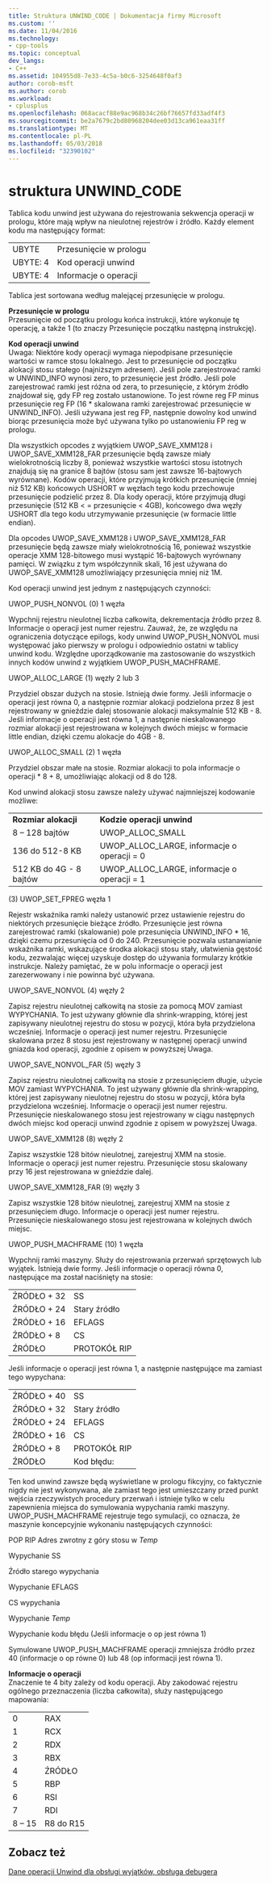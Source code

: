 ```yaml
---
title: Struktura UNWIND_CODE | Dokumentacja firmy Microsoft
ms.custom: ''
ms.date: 11/04/2016
ms.technology:
- cpp-tools
ms.topic: conceptual
dev_langs:
- C++
ms.assetid: 104955d8-7e33-4c5a-b0c6-3254648f0af3
author: corob-msft
ms.author: corob
ms.workload:
- cplusplus
ms.openlocfilehash: 068acacf88e9ac968b34c26bf76657fd33adf4f3
ms.sourcegitcommit: be2a7679c2bd80968204dee03d13ca961eaa31ff
ms.translationtype: MT
ms.contentlocale: pl-PL
ms.lasthandoff: 05/03/2018
ms.locfileid: "32390102"
---
```

# <a name="struct-unwindcode"></a>struktura UNWIND_CODE
Tablica kodu unwind jest używana do rejestrowania sekwencja operacji w prologu, które mają wpływ na nieulotnej rejestrów i źródło. Każdy element kodu ma następujący format:  
  
|||  
|-|-|  
|UBYTE|Przesunięcie w prologu|  
|UBYTE: 4|Kod operacji unwind|  
|UBYTE: 4|Informacje o operacji|  
  
 Tablica jest sortowana według malejącej przesunięcie w prologu.  
  
 **Przesunięcie w prologu**  
 Przesunięcie od początku prologu końca instrukcji, które wykonuje tę operację, a także 1 (to znaczy Przesunięcie początku następną instrukcję).  
  
 **Kod operacji unwind**  
 Uwaga: Niektóre kody operacji wymaga niepodpisane przesunięcie wartości w ramce stosu lokalnego. Jest to przesunięcie od początku alokacji stosu stałego (najniższym adresem). Jeśli pole zarejestrować ramki w UNWIND_INFO wynosi zero, to przesunięcie jest źródło. Jeśli pole zarejestrować ramki jest różna od zera, to przesunięcie, z którym źródło znajdował się, gdy FP reg zostało ustanowione. To jest równe reg FP minus przesunięcie reg FP (16 * skalowana ramki zarejestrować przesunięcie w UNWIND_INFO). Jeśli używana jest reg FP, następnie dowolny kod unwind biorąc przesunięcia może być używana tylko po ustanowieniu FP reg w prologu.  
  
 Dla wszystkich opcodes z wyjątkiem UWOP_SAVE_XMM128 i UWOP_SAVE_XMM128_FAR przesunięcie będą zawsze miały wielokrotnością liczby 8, ponieważ wszystkie wartości stosu istotnych znajdują się na granice 8 bajtów (stosu sam jest zawsze 16-bajtowych wyrównane). Kodów operacji, które przyjmują krótkich przesunięcie (mniej niż 512 KB) końcowych USHORT w węzłach tego kodu przechowuje przesunięcie podzielić przez 8. Dla kody operacji, które przyjmują długi przesunięcie (512 KB < = przesunięcie < 4GB), końcowego dwa węzły USHORT dla tego kodu utrzymywanie przesunięcie (w formacie little endian).  
  
 Dla opcodes UWOP_SAVE_XMM128 i UWOP_SAVE_XMM128_FAR przesunięcie będą zawsze miały wielokrotnością 16, ponieważ wszystkie operacje XMM 128-bitowego musi wystąpić 16-bajtowych wyrównany pamięci. W związku z tym współczynnik skali, 16 jest używana do UWOP_SAVE_XMM128 umożliwiający przesunięcia mniej niż 1M.  
  
 Kod operacji unwind jest jednym z następujących czynności:  
  
 UWOP_PUSH_NONVOL (0) 1 węzła  
  
 Wypchnij rejestru nieulotnej liczba całkowita, dekrementacja źródło przez 8. Informacje o operacji jest numer rejestru. Zauważ, że, ze względu na ograniczenia dotyczące epilogs, kody unwind UWOP_PUSH_NONVOL musi występować jako pierwszy w prologu i odpowiednio ostatni w tablicy unwind kodu. Względne uporządkowanie ma zastosowanie do wszystkich innych kodów unwind z wyjątkiem UWOP_PUSH_MACHFRAME.  
  
 UWOP_ALLOC_LARGE (1) węzły 2 lub 3  
  
 Przydziel obszar dużych na stosie. Istnieją dwie formy. Jeśli informacje o operacji jest równa 0, a następnie rozmiar alokacji podzielona przez 8 jest rejestrowany w gnieździe dalej stosowanie alokacji maksymalnie 512 KB - 8. Jeśli informacje o operacji jest równa 1, a następnie nieskalowanego rozmiar alokacji jest rejestrowana w kolejnych dwóch miejsc w formacie little endian, dzięki czemu alokacje do 4GB - 8.  
  
 UWOP_ALLOC_SMALL (2) 1 węzła  
  
 Przydziel obszar małe na stosie. Rozmiar alokacji to pola informacje o operacji * 8 + 8, umożliwiając alokacji od 8 do 128.  
  
 Kod unwind alokacji stosu zawsze należy używać najmniejszej kodowanie możliwe:  
  
|||  
|-|-|  
|**Rozmiar alokacji**|**Kodzie operacji unwind**|  
|8 – 128 bajtów|UWOP_ALLOC_SMALL|  
|136 do 512-8 KB|UWOP_ALLOC_LARGE, informacje o operacji = 0|  
|512 KB do 4G - 8 bajtów|UWOP_ALLOC_LARGE, informacje o operacji = 1|  
  
 (3) UWOP_SET_FPREG węzła 1  
  
 Rejestr wskaźnika ramki należy ustanowić przez ustawienie rejestru do niektórych przesunięcie bieżące źródło. Przesunięcie jest równa zarejestrować ramki (skalowanie) pole przesunięcia UNWIND_INFO * 16, dzięki czemu przesunięcia od 0 do 240. Przesunięcie pozwala ustanawianie wskaźnika ramki, wskazujące środka alokacji stosu stały, ułatwienia gęstość kodu, zezwalając więcej uzyskuje dostęp do używania formularzy krótkie instrukcje. Należy pamiętać, że w polu informacje o operacji jest zarezerwowany i nie powinna być używana.  
  
 UWOP_SAVE_NONVOL (4) węzły 2  
  
 Zapisz rejestru nieulotnej całkowitą na stosie za pomocą MOV zamiast WYPYCHANIA. To jest używany głównie dla shrink-wrapping, której jest zapisywany nieulotnej rejestru do stosu w pozycji, która była przydzielona wcześniej. Informacje o operacji jest numer rejestru. Przesunięcie skalowana przez 8 stosu jest rejestrowany w następnej operacji unwind gniazda kod operacji, zgodnie z opisem w powyższej Uwaga.  
  
 UWOP_SAVE_NONVOL_FAR (5) węzły 3  
  
 Zapisz rejestru nieulotnej całkowitą na stosie z przesunięciem długie, użycie MOV zamiast WYPYCHANIA. To jest używany głównie dla shrink-wrapping, której jest zapisywany nieulotnej rejestru do stosu w pozycji, która była przydzielona wcześniej. Informacje o operacji jest numer rejestru. Przesunięcie nieskalowanego stosu jest rejestrowany w ciągu następnych dwóch miejsc kod operacji unwind zgodnie z opisem w powyższej Uwaga.  
  
 UWOP_SAVE_XMM128 (8) węzły 2  
  
 Zapisz wszystkie 128 bitów nieulotnej, zarejestruj XMM na stosie. Informacje o operacji jest numer rejestru. Przesunięcie stosu skalowany przy 16 jest rejestrowana w gnieździe dalej.  
  
 UWOP_SAVE_XMM128_FAR (9) węzły 3  
  
 Zapisz wszystkie 128 bitów nieulotnej, zarejestruj XMM na stosie z przesunięciem długo. Informacje o operacji jest numer rejestru. Przesunięcie nieskalowanego stosu jest rejestrowana w kolejnych dwóch miejsc.  
  
 UWOP_PUSH_MACHFRAME (10) 1 węzła  
  
 Wypchnij ramki maszyny.  Służy do rejestrowania przerwań sprzętowych lub wyjątek. Istnieją dwie formy. Jeśli informacje o operacji równa 0, następujące ma został naciśnięty na stosie:  
  
|||  
|-|-|  
|ŹRÓDŁO + 32|SS|  
|ŹRÓDŁO + 24|Stary źródło|  
|ŹRÓDŁO + 16|EFLAGS|  
|ŹRÓDŁO + 8|CS|  
|ŹRÓDŁO|PROTOKÓŁ RIP|  
  
 Jeśli informacje o operacji jest równa 1, a następnie następujące ma zamiast tego wypychana:  
  
|||  
|-|-|  
|ŹRÓDŁO + 40|SS|  
|ŹRÓDŁO + 32|Stary źródło|  
|ŹRÓDŁO + 24|EFLAGS|  
|ŹRÓDŁO + 16|CS|  
|ŹRÓDŁO + 8|PROTOKÓŁ RIP|  
|ŹRÓDŁO|Kod błędu:|  
  
 Ten kod unwind zawsze będą wyświetlane w prologu fikcyjny, co faktycznie nigdy nie jest wykonywana, ale zamiast tego jest umieszczany przed punkt wejścia rzeczywistych procedury przerwań i istnieje tylko w celu zapewnienia miejsca do symulowania wypychania ramki maszyny. UWOP_PUSH_MACHFRAME rejestruje tego symulacji, co oznacza, że maszynie koncepcyjnie wykonaniu następujących czynności:  
  
 POP RIP Adres zwrotny z góry stosu w *Temp*  
  
 Wypychanie SS  
  
 Źródło starego wypychania  
  
 Wypychanie EFLAGS  
  
 CS wypychania  
  
 Wypychanie *Temp*  
  
 Wypychanie kodu błędu (Jeśli informacje o op jest równa 1)  
  
 Symulowane UWOP_PUSH_MACHFRAME operacji zmniejsza źródło przez 40 (informacje o op równe 0) lub 48 (op informacji jest równa 1).  
  
 **Informacje o operacji**  
 Znaczenie te 4 bity zależy od kodu operacji. Aby zakodować rejestru ogólnego przeznaczenia (liczba całkowita), służy następującego mapowania:  
  
|||  
|-|-|  
|0|RAX|  
|1|RCX|  
|2|RDX|  
|3|RBX|  
|4|ŹRÓDŁO|  
|5|RBP|  
|6|RSI|  
|7|RDI|  
|8 – 15|R8 do R15|  
  
## <a name="see-also"></a>Zobacz też  
 [Dane operacji Unwind dla obsługi wyjątków, obsługa debugera](../build/unwind-data-for-exception-handling-debugger-support.md)